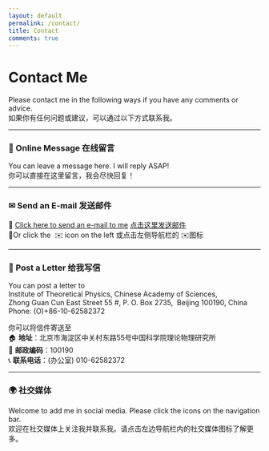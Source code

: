 ```yaml
---
layout: default
permalink: /contact/
title: Contact
comments: true
---
```


# Contact Me

Please contact me in the following ways if you have any comments or advice.<br>如果你有任何问题或建议，可以通过以下方式联系我。 

---

### 💬 Online Message 在线留言

You can leave a message here. I will reply ASAP!<br>你可以直接在这里留言，我会尽快回复！  

<script src="https://utteranc.es/client.js"
    repo="stonepi/stonepi.github.io"
    issue-term="pathname"
    theme="github-light"
    crossorigin="anonymous"
    async>
</script>

---

### ✉ Send an E-mail 发送邮件

📧 [Click here to send an e-mail to me](mailto:shi.pi@itp.ac.cn)  [点击这里发送邮件](mailto:shi.pi@itp.ac.cn)<br>📧Or click the  ✉️ icon on the left 或点击左侧导航栏的 ✉️图标

---

### 📮 Post a Letter 给我写信

You can post a letter to <br>Institute of Theoretical Physics, Chinese Academy of Sciences,<br>Zhong Guan Cun East Street 55 #, P. O. Box 2735,  Beijing 100190, China<br>Phone: (O)+86-10-62582372

你可以将信件寄送至  <br>🏠 **地址**：北京市海淀区中关村东路55号中国科学院理论物理研究所<br>📌 **邮政编码**：100190<br>📞 **联系电话**：(办公室) 010-62582372 

---

### 🌍 社交媒体

Welcome to add me in social media. Please click the icons on the navigation bar.<br>欢迎在社交媒体上关注我并联系我。请点击左边导航栏内的社交媒体图标了解更多。
